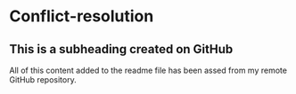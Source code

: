 # Conflict-resolution

## This is a subheading created on GitHub

All of this content added to the readme file has been assed from my remote GitHub repository.
